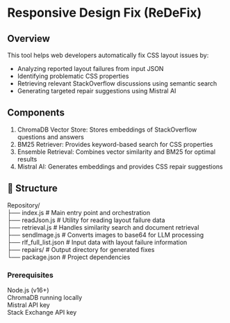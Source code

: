 # **Responsive Design Fix (ReDeFix)**

## Overview

This tool helps web developers automatically fix CSS layout issues by:
- Analyzing reported layout failures from input JSON
- Identifying problematic CSS properties
- Retrieving relevant StackOverflow discussions using semantic search
- Generating targeted repair suggestions using Mistral AI

## Components
1. ChromaDB Vector Store: Stores embeddings of StackOverflow questions and answers
2. BM25 Retriever: Provides keyword-based search for CSS properties
3. Ensemble Retrieval: Combines vector similarity and BM25 for optimal results
4. Mistral AI: Generates embeddings and provides CSS repair suggestions

## 📁 Structure  
Repository/  
├── index.js             # Main entry point and orchestration  
├── readJson.js          # Utility for reading layout failure data  
├── retrieval.js         # Handles similarity search and document retrieval  
├── sendImage.js         # Converts images to base64 for LLM processing  
├── rlf_full_list.json   # Input data with layout failure information  
├── repairs/             # Output directory for generated fixes  
└── package.json         # Project dependencies  

### **Prerequisites**  
Node.js (v16+)  
ChromaDB running locally  
Mistral API key  
Stack Exchange API key  
